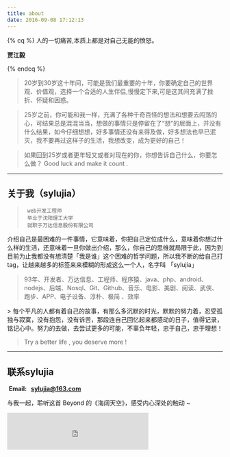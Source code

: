 ```yaml
---
title: about
date: 2016-09-08 17:12:13
---
```


{% cq %} 
人的一切痛苦,本质上都是对自己无能的愤怒。


**贾江毅**

 {% endcq %}
> 20岁到30岁这十年间，可能是我们最重要的十年，你要确定自己的世界观、价值观，选择一个合适的人生伴侣,慢慢定下来,可是这其间充满了挫折、怀疑和困惑。

> 25岁之前，你可能和我一样，充满了各种千奇百怪的想法和想要去闯荡的心，可结果总是混混当当，想做的事情只是停留在了“想”的层面上，并没有什么结果，如今仔细想想，好多事情还没有来得及做，好多想法也早已泯灭，我不要再过这样子的生活，我想改变，成为更好的自己！


> 如果回到25岁或者更年轻又或者对现在的你，你想告诉自己什么，你要怎么做？ Good luck and make it count .


---

## 关于我（sylujia）

>      web开发工程师
>      毕业于沈阳理工大学
>      就职于万达信息股份有限公司

介绍自己是最困难的一件事情，它意味着，你把自己定位成什么，意味着你想过什么样的生活，还意味着一旦你做出介绍，那么，你自己的思维就局限于此，因为到目前为止我都没有想清楚「我是谁」这个困难的哲学问题，所以我不断的给自己打 tag，让越来越多的标签来来模糊的形成这么一个人，名字叫 「sylujia」
> 93年、开发者、万达信息、工程师、程序猿、java、php、android、nodejs、后端、Nosql、Git、Github、音乐、电影、美剧、阅读、武侠、跑步、APP、电子设备、淳朴、极简 、效率

<p>
> 每个平凡的人都有着自己的故事，有那么多沉默的时光，默默的努力着，忍受孤独与寂寞，没有抱怨，没有诉苦，那段连自己回忆起来都感动的日子，值得记录，铭记心中。努力的去做，去尝试更多的可能，不辜负年轻，忠于自己，忠于理想！

> Try a better life , you deserve more !

---
## 联系sylujia
&nbsp;**Email: &nbsp; sylujia@163.com**

与我一起，聆听这首 Beyond 的《海阔天空》，感受内心深处的触动 ~

<iframe frameborder="no" border="0" marginwidth="0" marginheight="0" width=330 height=86 src="http://music.163.com/outchain/player?type=2&id=347230&auto=0&height=66"></iframe>